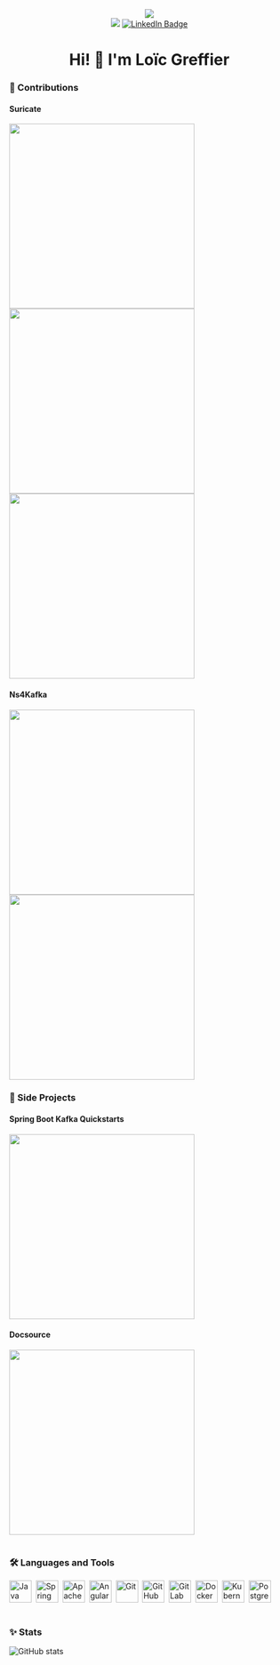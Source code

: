 <div align="center">
  <img src="https://user-images.githubusercontent.com/34104771/226453073-1c397c5e-56b0-4ff0-91b4-58b7ff20f0dd.gif"/>
  <div>
    <img src="https://komarev.com/ghpvc/?username=loicgreffier&style=flat-square&color=blue&style=for-the-badge" />
    <a href="https://www.linkedin.com/in/loicgreffier">
      <img src="https://img.shields.io/badge/LinkedIn-blue?style=for-the-badge&logo=linkedin&logoColor=white" alt="LinkedIn Badge"/>
    </a>
  </div>
  <h1 align="center"> Hi! 👋 I'm Loïc Greffier </h1>
</div>

### 🚀 Contributions

#### Suricate 
<a href="https://github.com/michelin/suricate">
  <img width=333 align="center" src="https://github-readme-stats.vercel.app/api/pin/?username=michelin&repo=suricate&show_owner=true&bg_color=30,fe8c00,f83600&title_color=fff&text_color=fff&icon_color=fff" />
</a>
<a href="https://github.com/michelin/suricate-widgets">
  <img width=333 align="center" src="https://github-readme-stats.vercel.app/api/pin/?username=michelin&repo=suricate-widgets&show_owner=true&bg_color=30,fe8c00,f83600&title_color=fff&text_color=fff&icon_color=fff" />
</a>
<a href="https://github.com/michelin/suricate-widget-tester">
  <img width=333 align="center" src="https://github-readme-stats.vercel.app/api/pin/?username=michelin&repo=suricate-widget-tester&show_owner=true&bg_color=30,fe8c00,f83600&title_color=fff&text_color=fff&icon_color=fff" />
</a>

#### Ns4Kafka 
<a href="https://github.com/michelin/ns4kafka">
  <img width=333 align="center" src="https://github-readme-stats.vercel.app/api/pin/?username=michelin&repo=ns4kafka&show_owner=true&bg_color=30,16222a,3a6073&title_color=fff&text_color=fff&icon_color=fff" />
</a>
<a href="https://github.com/michelin/kafkactl">
  <img width=333 align="center" src="https://github-readme-stats.vercel.app/api/pin/?username=michelin&repo=kafkactl&show_owner=true&bg_color=30,16222a,3a6073&title_color=fff&text_color=fff&icon_color=fff" />
</a>

### 📖 Side Projects



#### Spring Boot Kafka Quickstarts
<a href="https://github.com/loicgreffier/spring-boot-kafka-quickstarts">
  <img width=333 align="center" src="https://github-readme-stats.vercel.app/api/pin/?username=loicgreffier&repo=spring-boot-kafka-quickstarts&bg_color=30,000000,0f9b0f&title_color=fff&text_color=fff&icon_color=fff" />
</a>

#### Docsource
<a href="https://github.com/loicgreffier/docsource">
  <img width=333 align="center" src="https://github-readme-stats.vercel.app/api/pin/?username=loicgreffier&repo=docsource&bg_color=30,5433ff,20bdff,a5fecb&title_color=fff&text_color=fff&icon_color=fff" />
</a>

<h1></h1>

### 🛠️ Languages and Tools

<img src="https://cdn.jsdelivr.net/gh/devicons/devicon/icons/java/java-original.svg" title="Java" alt="Java" width="40" height="40"/>&nbsp;
<img src="https://cdn.jsdelivr.net/gh/devicons/devicon/icons/spring/spring-original.svg" title="Spring Boot" alt="Spring Boot" width="40" height="40"/>&nbsp;
<img src="https://cdn.jsdelivr.net/gh/devicons/devicon/icons/apachekafka/apachekafka-original.svg" title="Apache Kafka" alt="Apache Kafka" width="40" height="40"/>&nbsp;
<img src="https://cdn.jsdelivr.net/gh/devicons/devicon/icons/angularjs/angularjs-original.svg" title="Angular" alt="Angular" width="40" height="40"/>&nbsp;
<img src="https://cdn.jsdelivr.net/gh/devicons/devicon/icons/git/git-original.svg" title="Git" alt="Git" width="40" height="40"/>&nbsp;
<img src="https://cdn.jsdelivr.net/gh/devicons/devicon/icons/github/github-original.svg" title="GitHub" alt="GitHub" width="40" height="40"/>&nbsp;
<img src="https://cdn.jsdelivr.net/gh/devicons/devicon/icons/gitlab/gitlab-original.svg" title="GitLab" alt="GitLab" width="40" height="40"/>&nbsp;
<img src="https://cdn.jsdelivr.net/gh/devicons/devicon/icons/docker/docker-original.svg" title="Docker" alt="Docker" width="40" height="40"/>&nbsp;
<img src="https://cdn.jsdelivr.net/gh/devicons/devicon/icons/kubernetes/kubernetes-plain.svg" title="Kubernetes" alt="Kubernetes" width="40" height="40"/>&nbsp;
<img src="https://cdn.jsdelivr.net/gh/devicons/devicon/icons/postgresql/postgresql-original.svg" title="PostgreSQL" alt="PostgreSQL" width="40" height="40"/>&nbsp;

<h1></h1>

### ✨ Stats

![GitHub stats](https://github-readme-stats.vercel.app/api?username=loicgreffier&show_icons=true&rank_icon=github&custom_title=GitHub%20Stats&bg_color=30,0f0c29,302b63,24243e&title_color=fff&text_color=fff&icon_color=fff)
